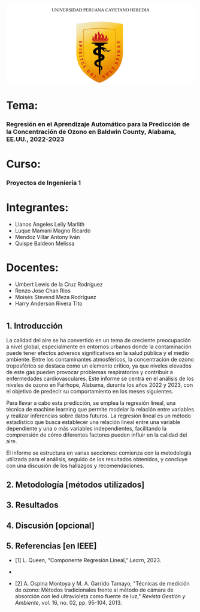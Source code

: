 ![alt text](image.png)

# Tema:
### Regresión en el Aprendizaje Automático para la Predicción de la Concentración de Ozono en Baldwin County, Alabama, EE.UU., 2022-2023

# **Curso:**
### Proyectos de Ingeniería 1

# **Integrantes:**
- Llanos Angeles Leily Marlith
- Luque Mamani Magno Ricardo
- Mendoz Villar Antony Iván
- Quispe Baldeon Melissa

# **Docentes:**
- Umbert Lewis de la Cruz Rodríguez
- Renzo Jose Chan Rios
- Moisés Stevend Meza Rodríguez
- Harry Anderson Rivera Tito

#
#


## **1. Introducción**

La calidad del aire se ha convertido en un tema de creciente preocupación a nivel global, especialmente en entornos urbanos donde la contaminación puede tener efectos adversos significativos en la salud pública y el medio ambiente. Entre los contaminantes atmosféricos, la concentración de ozono troposférico se destaca como un elemento crítico, ya que niveles elevados de este gas pueden provocar problemas respiratorios y contribuir a enfermedades cardiovasculares. Este informe se centra en el análisis de los niveles de ozono en Fairhope, Alabama, durante los años 2022 y 2023, con el objetivo de predecir su comportamiento en los meses siguientes.


Para llevar a cabo esta predicción, se emplea la regresión lineal, una técnica de machine learning que permite modelar la relación entre variables y realizar inferencias sobre datos futuros. La regresión lineal es un método estadístico que busca establecer una relación lineal entre una variable dependiente y una o más variables independientes, facilitando la comprensión de cómo diferentes factores pueden influir en la calidad del aire.

El informe se estructura en varias secciones: comienza con la metodología utilizada para el análisis, seguido de los resultados obtenidos, y concluye con una discusión de los hallazgos y recomendaciones.

## **2. Metodología [métodos utilizados]**

## **3. Resultados**

## **4. Discusión [opcional]**

## **5. Referencias [en IEEE]**
- [1] L. Queen, "Componente Regresión Lineal," *Learn*, 2023.
- 
  
- [2] A. Ospina Montoya y M. A. Garrido Tamayo, "Técnicas de medición de ozono: Métodos tradicionales frente al método de cámara de absorción con led ultravioleta como fuente de luz," *Revista Gestión y Ambiente*, vol. 16, no. 02, pp. 95-104, 2013.


